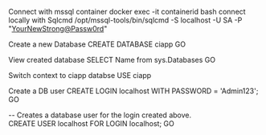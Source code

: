 Connect with mssql container
docker exec -it containerid bash
connect locally with Sqlcmd
/opt/mssql-tools/bin/sqlcmd -S localhost -U SA -P "<YourNewStrong@Passw0rd>"

Create a new Database
CREATE DATABASE ciapp
GO

View created database
SELECT Name from sys.Databases
GO

Switch context to ciapp databse
USE ciapp

Create a DB user
CREATE LOGIN localhost WITH PASSWORD = 'Admin123';
GO

-- Creates a database user for the login created above.  
CREATE USER localhost FOR LOGIN localhost;
GO

